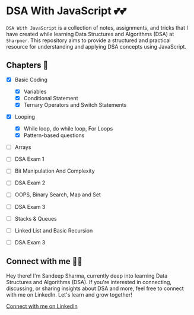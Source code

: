 # DSA With JavaScript 💕💕

`DSA With JavaScript` is a collection of notes, assignments, and tricks that I have created while learning Data Structures and Algorithms (DSA) at `Sharpner`. This repository aims to provide a structured and practical resource for understanding and applying DSA concepts using JavaScript.

## Chapters 📕

- [x] Basic Coding

    - [x] Variables
    - [x] Conditional Statement
    - [x] Ternary Operators and Switch Statements

- [x] Looping

    - [x] While loop, do while loop, For Loops
    - [x] Pattern-based questions

- [ ] Arrays
- [ ] DSA Exam 1
- [ ] Bit Manipulation And Complexity
- [ ] DSA Exam 2
- [ ] OOPS, Binary Search, Map and Set
- [ ] DSA Exam 3
- [ ] Stacks & Queues
- [ ] Linked List and Basic Recursion
- [ ] DSA Exam 3

## Connect with me 🎉🎉

Hey there! I'm Sandeep Sharma, currently deep into learning Data Structures and Algorithms (DSA). If you're interested in connecting, discussing, or sharing insights about DSA and more, feel free to connect with me on LinkedIn. Let's learn and grow together!

[Connect with me on LinkedIn](https://www.linkedin.com/in/devsandeepsharma/)